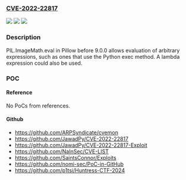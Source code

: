 ### [CVE-2022-22817](https://cve.mitre.org/cgi-bin/cvename.cgi?name=CVE-2022-22817)
![](https://img.shields.io/static/v1?label=Product&message=n%2Fa&color=blue)
![](https://img.shields.io/static/v1?label=Version&message=n%2Fa&color=blue)
![](https://img.shields.io/static/v1?label=Vulnerability&message=n%2Fa&color=brighgreen)

### Description

PIL.ImageMath.eval in Pillow before 9.0.0 allows evaluation of arbitrary expressions, such as ones that use the Python exec method. A lambda expression could also be used.

### POC

#### Reference
No PoCs from references.

#### Github
- https://github.com/ARPSyndicate/cvemon
- https://github.com/JawadPy/CVE-2022-22817
- https://github.com/JawadPy/CVE-2022-22817-Exploit
- https://github.com/NaInSec/CVE-LIST
- https://github.com/SaintsConnor/Exploits
- https://github.com/nomi-sec/PoC-in-GitHub
- https://github.com/p1tsi/Huntress-CTF-2024

